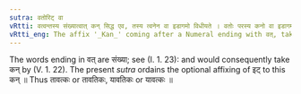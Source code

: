 ```yaml
---
sutra: वतोरिट् वा
vRtti: वत्वन्तस्य संख्यात्वात् कन् सिद्ध एव, तस्य त्वनेन वा इडागमो विधीयते । वतोः परस्य कनो वा इडागमो भवति आर्हीयेष्वर्थेषु ॥
vRtti_eng: The affix '_Kan_' coming after a Numeral ending with वत्, takes optionally the augment इट्, the sense of the affix being those given upto (V. 1. 63).
---
```

The words ending in वत् are संख्या; see (I. 1. 23): and would consequently take कन् by (V. 1. 22). The present _sutra_ ordains the optional affixing of इट् to this कन् ॥ Thus तावत्कः or तावतिकः, यावतिकः or यावत्कः ॥

